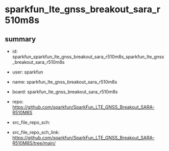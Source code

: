 # sparkfun_lte_gnss_breakout_sara_r510m8s
 
## summary 
* id: sparkfun_sparkfun_lte_gnss_breakout_sara_r510m8s_sparkfun_lte_gnss_breakout_sara_r510m8s
* user: sparkfun
* name: sparkfun_lte_gnss_breakout_sara_r510m8s
* board: sparkfun_lte_gnss_breakout_sara_r510m8s
* repo: https://github.com/sparkfun/SparkFun_LTE_GNSS_Breakout_SARA-R510M8S



* src_file_repo_sch: 
* src_file_repo_sch_link: https://github.com/sparkfun/SparkFun_LTE_GNSS_Breakout_SARA-R510M8S/tree/main/




